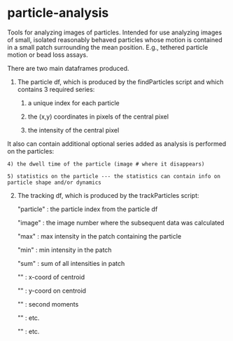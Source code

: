 # particle-analysis
Tools for analyzing images of particles. Intended for use analyzing images of small, isolated reasonably behaved particles whose 
motion is contained in a small patch surrounding the mean position. E.g., tethered particle motion or bead loss assays.

There are two main dataframes produced.

1. The particle df, which is produced by the findParticles script and which contains 3 required series:

    1) a unique index for each particle
    
    2) the (x,y) coordinates in pixels of the central pixel
    
    3) the intensity of the central pixel
    

It also can contain additional optional series added as analysis is performed on the particles:

    4) the dwell time of the particle (image # where it disappears)
    
    5) statistics on the particle --- the statistics can contain info on particle shape and/or dynamics
    

2. The tracking df, which is produced by the trackParticles script:

    "particle" : the particle index from the particle df
    
    "image" : the image number where the subsequent data was calculated
    
    "max" : max intensity in the patch containing the particle
    
    "min" : min intensity in the patch
    
    "sum" : sum of all intensities in patch
    
    "<x>" : x-coord of centroid
    
    "<y>" : y-coord on centroid
    
    "<xx>" : second moments
    
    "<xy>" : etc.
    
    "<yy>" : etc.
    

